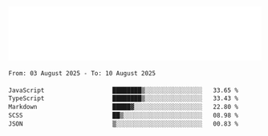 [![](./hello.svg)](https://blog.yrobot.top?ref=github-yrobot)

<!--START_SECTION:waka-->

```txt
From: 03 August 2025 - To: 10 August 2025

JavaScript                   ████████▒░░░░░░░░░░░░░░░░   33.65 %
TypeScript                   ████████▒░░░░░░░░░░░░░░░░   33.43 %
Markdown                     █████▓░░░░░░░░░░░░░░░░░░░   22.80 %
SCSS                         ██▒░░░░░░░░░░░░░░░░░░░░░░   08.98 %
JSON                         ▒░░░░░░░░░░░░░░░░░░░░░░░░   00.83 %
```

<!--END_SECTION:waka-->
